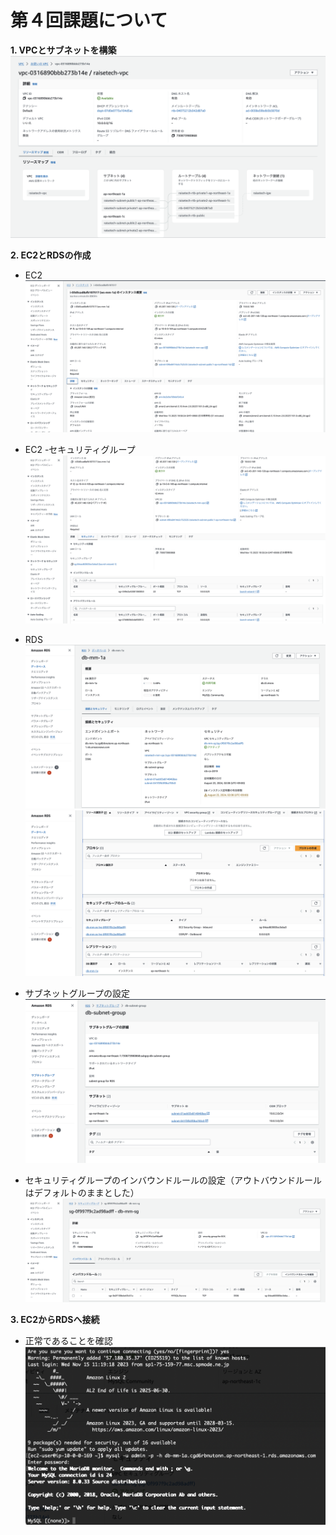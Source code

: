 # 第４回課題について
__1. VPCとサブネットを構築__  
![newvpc](im/vpc.png)

__2. EC2とRDSの作成__　　
* EC2  
![ec2](im/ec2-1.png)

* EC2 -セキュリティグループ
![ec2](im/ec2-sg.png)

* RDS  
![rds](im/rds-1.png)  
![rds](im/rds-2.png)

* サブネットグループの設定
![rds](im/rds-subgr.png)

* セキュリティグループのインバウンドルールの設定（アウトバウンドルールはデフォルトのままとした）
![rds](im/rds-sg.png)

__3. EC2からRDSへ接続__  
* 正常であることを確認  
![ec2-rds](im/ec2-rds.png)  




